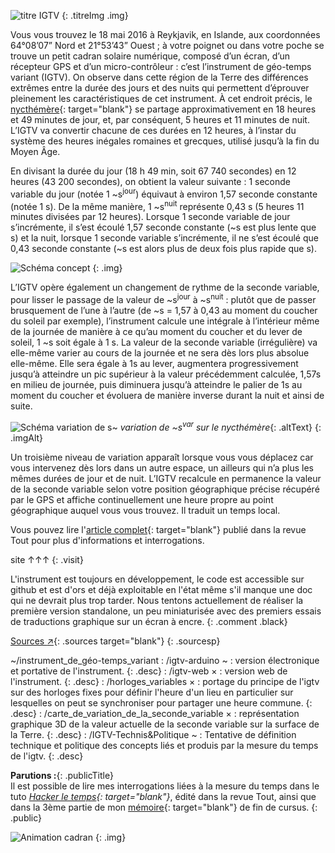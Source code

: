 [nycthémère]: https://fr.wiktionary.org/wiki/nycth%C3%A9m%C3%A8re
    "Définition de nycthémère"
[toutArticle]: https://autre.space/tout
    "Lien vers l'article publié dans Tout"
[memoire]: https://autre.space/memoire
    "Lien vers la page du mémoire"
[sourcesGitHub]: https://github.com/hackstub/instrumentGeoTempsVariant
    "Sources sur GitHub"

[title]: imgs/igtv/titrePx.svg
[tradAnim]: imgs/igtv/tradAnim.gif
[schemaConcept]: imgs/igtv/concept.svg
[schemaVariationS]: imgs/igtv/variationS.svg

<div markdown=1 class="col-left">

![titre IGTV][title]
{: .titreImg .img}

Vous vous trouvez le 18 mai 2016 à Reykjavik, en Islande, aux coordonnées 64°08’07” Nord et 21°53’43” Ouest ; à votre poignet ou dans votre poche se trouve un petit cadran solaire numérique, composé d’un écran, d’un récepteur GPS et d’un micro-contrôleur : c’est l’instrument de géo-temps variant (IGTV). On observe dans cette région de la Terre des différences extrêmes entre la durée des jours et des nuits qui permettent d’éprouver pleinement les caractéristiques de cet instrument. À cet endroit précis, le [nycthémère][]{: target="blank"} se partage approximativement en 18 heures et 49 minutes de jour, et, par conséquent, 5 heures et 11 minutes de nuit. L’IGTV va convertir chacune de ces durées en 12 heures, à l’instar du système des heures inégales romaines et grecques, utilisé jusqu’à la fin du Moyen Âge.

En divisant la durée du jour (18 h 49 min, soit 67 740 secondes) en 12 heures (43 200 secondes), on obtient la valeur suivante : 1 seconde variable du jour (notée 1 ~s<sup>jour</sup>) équivaut à environ 1,57 seconde constante (notée 1 s). De la même manière, 1 ~s<sup>nuit</sup> représente 0,43 s (5 heures 11 minutes divisées par 12 heures). Lorsque 1 seconde variable de jour s’incrémente, il s’est écoulé 1,57 seconde constante (~s est plus lente que s) et la nuit, lorsque 1 seconde variable s’incrémente, il ne s’est écoulé que 0,43 seconde constante (~s est alors plus de deux fois plus rapide que s).

![Schéma concept][schemaConcept]
{: .img}

L’IGTV opère également un changement de rythme de la seconde variable, pour lisser le passage de la valeur de ~s<sup>jour</sup> à ~s<sup>nuit</sup> : plutôt que de passer brusquement de l’une à l’autre (de ~s = 1,57 à 0,43 au moment du coucher du soleil par exemple), l’instrument calcule une intégrale à l’intérieur même de la journée de manière à ce qu’au moment du coucher et du lever de soleil, 1 ~s soit égale à 1 s. La valeur de la seconde variable (irrégulière) va elle-même varier au cours de la journée et ne sera dès lors plus absolue elle-même. Elle sera égale à 1s au lever, augmentera progressivement jusqu’à atteindre un pic supérieur à la valeur précédemment calculée, 1,57s en milieu de journée, puis diminuera jusqu’à atteindre le palier de 1s au moment du coucher et évoluera de manière inverse durant la nuit et ainsi de suite.

![Schéma variation de s~][SchemavariationS]
_variation de ~s<sup>var</sup> sur le nycthémère_{: .altText}
{: .imgAlt}

Un troisième niveau de variation apparaît lorsque vous vous déplacez car vous intervenez dès lors dans un autre espace, un ailleurs qui n’a plus les mêmes durées de jour et de nuit. L’IGTV recalcule en permanence la valeur de la seconde variable selon votre position géographique précise récupéré par le GPS et affiche continuellement une heure propre au point géographique auquel vous vous trouvez. Il traduit un temps local.

Vous pouvez lire l'[article complet][toutArticle]{: target="blank"} publié dans la revue Tout pour plus d'informations et interrogations.

</div>

<div markdown=1 class="col-right">

site ↑↑↑
{: .visit}

L'instrument est toujours en développement, le code est accessible sur github et est d'ors et déjà exploitable en l'état même s'il manque une doc qui ne devrait plus trop tarder. Nous tentons actuellement de réaliser la première version standalone, un peu miniaturisée avec des premiers essais de traductions graphique sur un écran à encre.
{: .comment .black}

[Sources <span class="sym">↗</span>][sourcesGitHub]{: .sources target="blank"}
{: .sourcesp}

~/instrument_de_géo-temps_variant
: /igtv-arduino <span class="done">~</span>
    : version électronique et portative de l'instrument.
    {: .desc}
: /igtv-web <span class="notdone">×</span>
    : version web de l'instrument.
    {: .desc}
: /horloges_variables <span class="notdone">×</span>
    : portage du principe de l'igtv sur des horloges fixes pour définir l'heure d'un lieu en particulier sur lesquelles on peut se synchroniser pour partager une heure commune.
    {: .desc}
: /carte_de_variation_de_la_seconde_variable <span class="notdone">×</span>
    : représentation graphique 3D de la valeur actuelle de la seconde variable sur la surface de la Terre.
    {: .desc}
: /IGTV-Technis&Politique <span class="done">~</span>
    : Tentative de définition technique et politique des concepts liés et produis par la mesure du temps de l'igtv.
    {: .desc}


__Parutions :__{: .publicTitle}  
Il est possible de lire mes interrogations liées à la mesure du temps dans le tuto _[Hacker le temps][toutArticle]{: target="blank"}_, édité dans la revue Tout, ainsi que dans la 3ème partie de mon [mémoire][memoire]{: target="blank"} de fin de cursus.
{: .public}

![Animation cadran][tradAnim]
{: .img}

</div>
